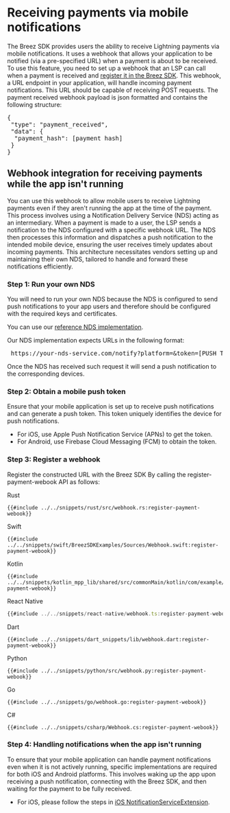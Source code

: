 # Receiving payments via  mobile notifications 

The Breez SDK provides users the ability to receive Lightning payments via mobile notifications. It uses a webhook that allows your application to be notified (via a pre-specified URL) when a payment is about to be received. To use this feature, you need to set up a webhook that an LSP can call when a payment is received and [register it in the Breez SDK](https://sdk-doc.breez.technology/guide/payment_notification.html#step-3-register-a-webhook). This webhook, a URL endpoint in your application, will handle incoming payment notifications. This URL should be capable of receiving POST requests. The payment received webhook payload is json formatted and contains the following structure:

<section>
<pre>
{
 "type": "payment_received",
 "data": {  
  "payment_hash": [payment hash]
 }
}
</pre>
</section>

## Webhook integration for receiving payments while the app isn't running 
You can use this webhook to allow mobile users to receive Lightning payments even if they aren't running the app at the time of the payment. This process involves using a Notification Delivery Service (NDS) acting as an intermediary. When a payment is made to a user, the LSP sends a notification to the NDS configured with a specific webhook URL. The NDS then processes this information and dispatches a push notification to the intended mobile device, ensuring the user receives timely updates about incoming payments. This architecture necessitates vendors setting up and maintaining their own NDS, tailored to handle and forward these notifications efficiently.

### Step 1: Run your own NDS
You will need to run your own NDS because the NDS is configured to send push notifications to your app users and therefore should be configured with the required keys and certificates.

You can use our [reference NDS implementation](https://github.com/breez/notify).

Our NDS implementation expects URLs in the following format:
<section>
<pre>
 https://your-nds-service.com/notify?platform=<ios|android>&token=[PUSH_TOKEN]
</pre>
</section>
  
Once the NDS has received such request it will send a push notification to the corresponding devices.

### Step 2: Obtain a mobile push token
Ensure that your mobile application is set up to receive push notifications and can generate a push token. This token uniquely identifies the device for push notifications.
* For iOS, use Apple Push Notification Service (APNs) to get the token.
* For Android, use Firebase Cloud Messaging (FCM) to obtain the token.

### Step 3: Register a webhook
Register the constructed URL with the Breez SDK By calling the register-payment-webook API as follows:

<custom-tabs category="lang">
<div slot="title">Rust</div>
<section>

```rust,ignore
{{#include ../../snippets/rust/src/webhook.rs:register-payment-webook}}
```
</section>

<div slot="title">Swift</div>
<section>

```swift,ignore
{{#include ../../snippets/swift/BreezSDKExamples/Sources/Webhook.swift:register-payment-webook}}
```
</section>

<div slot="title">Kotlin</div>
<section>

```kotlin,ignore
{{#include ../../snippets/kotlin_mpp_lib/shared/src/commonMain/kotlin/com/example/kotlinmpplib/Webhook.kt:register-payment-webook}}
```
</section>

<div slot="title">React Native</div>
<section>

```typescript
{{#include ../../snippets/react-native/webhook.ts:register-payment-webook}}
```
</section>

<div slot="title">Dart</div>
<section>

```dart,ignore
{{#include ../../snippets/dart_snippets/lib/webhook.dart:register-payment-webook}}
```
</section>

<div slot="title">Python</div>
<section>

```python,ignore
{{#include ../../snippets/python/src/webhook.py:register-payment-webook}}
```
</section>

<div slot="title">Go</div>
<section>

```go,ignore
{{#include ../../snippets/go/webhook.go:register-payment-webook}}
```
</section>

<div slot="title">C#</div>
<section>

```cs,ignore
{{#include ../../snippets/csharp/Webhook.cs:register-payment-webook}}
```
</section>

</custom-tabs>

### Step 4: Handling notifications when the app isn't running
To ensure that your mobile application can handle payment notifications even when it is not actively running, specific implementations are required for both iOS and Android platforms. This involves waking up the app upon receiving a push notification, connecting with the Breez SDK, and then waiting for the payment to be fully received.
* For iOS, please follow the steps in [iOS NotificationServiceExtension](ios_NotificationServiceExtension.md).
